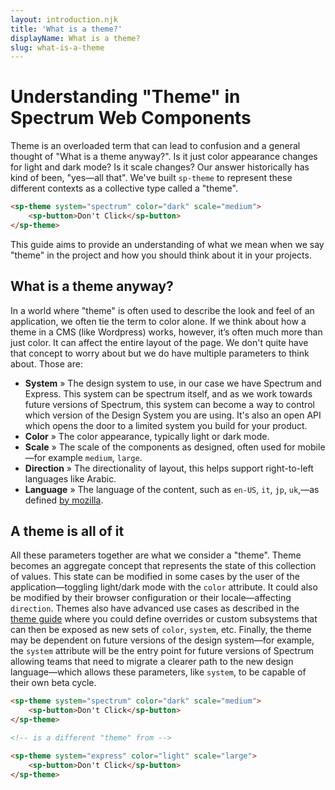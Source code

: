 ```yaml
---
layout: introduction.njk
title: 'What is a theme?'
displayName: What is a theme?
slug: what-is-a-theme
---
```


# Understanding "Theme" in Spectrum Web Components

Theme is an overloaded term that can lead to confusion and a general thought of "What is a theme anyway?". Is it just color appearance changes for light and dark mode? Is it scale changes? Our answer historically has kind of been, "yes—all that". We've built `sp-theme` to represent these different contexts as a collective type called a "theme".

```html
<sp-theme system="spectrum" color="dark" scale="medium">
    <sp-button>Don't Click</sp-button>
</sp-theme>
```

This guide aims to provide an understanding of what we mean when we say "theme" in the project and how you should think about it in your projects.

## What is a theme anyway?

In a world where "theme" is often used to describe the look and feel of an application, we often tie the term to color alone. If we think about how a theme in a CMS (like Wordpress) works, however, it’s often much more than just color. It can affect the entire layout of the page. We don't quite have that concept to worry about but we do have multiple parameters to think about. Those are:

-   **System** » The design system to use, in our case we have Spectrum and Express. This system can be spectrum itself, and as we work towards future versions of Spectrum, this system can become a way to control which version of the Design System you are using. It's also an open API which opens the door to a limited system you build for your product.
-   **Color** » The color appearance, typically light or dark mode.
-   **Scale** » The scale of the components as designed, often used for mobile—for example `medium`, `large`.
-   **Direction** » The directionality of layout, this helps support right-to-left languages like Arabic.
-   **Language** » The language of the content, such as `en-US`, `it`, `jp`, `uk`,—as defined [by mozilla](https://developer.mozilla.org/en-US/docs/Web/HTML/Global_attributes/lang).

## A theme is all of it

All these parameters together are what we consider a "theme". Theme becomes an aggregate concept that represents the state of this collection of values. This state can be modified in some cases by the user of the application—toggling light/dark mode with the `color` attribute. It could also be modified by their browser configuration or their locale—affecting `direction`. Themes also have advanced use cases as described in the [theme guide](/tools/theme/#advanced-usage) where you could define overrides or custom subsystems that can then be exposed as new sets of `color`, `system`, etc. Finally, the theme may be dependent on future versions of the design system—for example, the `system` attribute will be the entry point for future versions of Spectrum allowing teams that need to migrate a clearer path to the new design language—which allows these parameters, like `system`, to be capable of their own beta cycle.

```html
<sp-theme system="spectrum" color="dark" scale="medium">
    <sp-button>Don't Click</sp-button>
</sp-theme>

<!-- is a different "theme" from -->

<sp-theme system="express" color="light" scale="large">
    <sp-button>Don't Click</sp-button>
</sp-theme>
```
